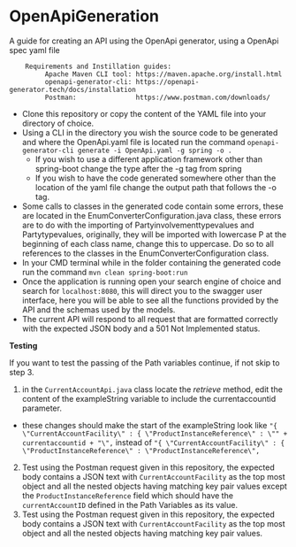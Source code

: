# OpenApiGeneration
A guide for creating an API using the OpenApi generator, using a OpenApi spec yaml file

        Requirements and Instillation guides:
             Apache Maven CLI tool: https://maven.apache.org/install.html
             openapi-generator-cli: https://openapi-generator.tech/docs/installation
             Postman:               https://www.postman.com/downloads/

* Clone this repository or copy the content of the YAML file into your directory of choice.
* Using a CLI in the directory you wish the source code to be generated and where the OpenApi.yaml file is located run the command `openapi-generator-cli generate -i OpenApi.yaml -g spring -o .` 
    * If you wish to use a different application framework other than spring-boot change the type after the -g tag from spring 
    * If you wish to have the code generated somewhere other than the location of the yaml file change the output path that follows the -o tag.
* Some calls to classes in the generated code contain some errors, these are located in the EnumConverterConfiguration.java class, these errors are to do with the importing of Partyinvolvementtypevalues and Partytypevalues, originally, they will be imported with lowercase P at the beginning of each class name, change this to uppercase. Do so to all references to the classes in the EnumConverterConfiguration class.
* In your CMD terminal while in the folder containing the generated code run the command `mvn clean spring-boot:run` 
* Once the application is running open your search engine of choice and search for `localhost:8080`, this will direct you to the swagger user interface, here you will be able to see all the functions provided by the API and the schemas used by the models.
* The current API will respond to all request that are formatted correctly with the expected JSON body and a 501 Not Implemented status.

**Testing**

If you want to test the passing of the Path variables continue, if not skip to step 3.
1. in the `CurrentAccountApi.java` class locate the *retrieve* method, edit the content of the exampleString variable to include the currentaccountid parameter.
- these changes should make the start of the exampleString look like `"{ \"CurrentAccountFacility\" : { \"ProductInstanceReference\" : \"" + currentaccountid + "\",` instead of `"{ \"CurrentAccountFacility\" : { \"ProductInstanceReference\" : \"ProductInstanceReference\",`
2. Test using the Postman request given in this repository, the expected body contains a JSON text with `CurrentAccountFacility` as the top most object and all the nested objects having matching key pair values except the `ProductInstanceReference` field which should have the `currentAccountID` defined in the Path Variables as its value. 
3. Test using the Postman request given in this repository, the expected body contains a JSON text with `CurrentAccountFacility` as the top most object and all the nested objects having matching key pair values. 

